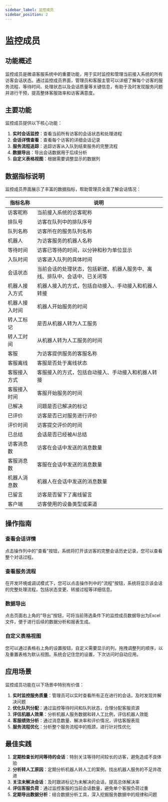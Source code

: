 ```yaml
---
sidebar_label: 监控成员
sidebar_position: 2
---
```


# 监控成员

## 功能概述

监控成员是微语客服系统中的重要功能，用于实时监控和管理当前接入系统的所有访客会话状态。通过监控成员界面，管理员和客服主管可以详细了解每个访客的服务流程、等待时间、处理状态以及会话质量等关键信息，有助于及时发现服务问题并进行干预，提高整体客服效率和访客满意度。

## 主要功能

监控成员提供以下核心功能：

1. **实时会话监控**：查看当前所有访客的会话状态和处理进程
2. **会话详情查看**：查看每个访客的详细会话记录
3. **服务流程追踪**：追踪访客从入队到结束服务的完整流程
4. **数据导出**：导出会话数据用于后续分析
5. **自定义表格视图**：根据需要调整显示的数据列

## 数据指标说明

监控成员界面展示了丰富的数据指标，帮助管理员全面了解会话情况：

| 指标名称 | 说明 |
| --- | --- |
| 访客昵称 | 当前接入系统的访客昵称 |
| 排队号 | 访客在队列中的排队序号 |
| 队列名称 | 访客所在的服务队列名称 |
| 机器人 | 为访客服务的机器人名称 |
| 等待时间 | 访客已等待的时间，以分钟和秒为单位显示 |
| 入队时间 | 访客进入队列的具体时间 |
| 会话状态 | 当前会话的处理状态，包括新建、机器人服务中、离线、排队中、会话中、已关闭等 |
| 机器人接入方式 | 机器人接入的方式，包括自动接入、手动接入和机器人转接 |
| 机器人接入时间 | 机器人开始服务的时间 |
| 转人工标记 | 是否从机器人转为人工服务 |
| 转人工时间 | 从机器人转为人工服务的时间 |
| 客服 | 为访客提供服务的客服名称 |
| 客服离线 | 客服是否处于离线状态 |
| 客服接入方式 | 客服接入的方式，包括自动接入、手动接入和机器人转接 |
| 客服接入时间 | 客服开始服务的时间 |
| 已解决 | 问题是否已解决的标记 |
| 已评价 | 访客是否已对服务进行评价 |
| 评价时间 | 访客提交评价的时间 |
| 已总结 | 会话是否已经被AI总结 |
| 访客消息数 | 访客在会话中发送的消息数量 |
| 客服消息数 | 客服在会话中发送的消息数量 |
| 机器人消息数 | 机器人在会话中发送的消息数量 |
| 已留言 | 访客是否留下了离线留言 |
| 客户端 | 访客使用的设备类型或渠道 |

## 操作指南

### 查看会话详情

点击操作列中的"查看"按钮，系统将打开该访客的完整会话历史记录，您可以查看整个对话过程。

### 查看服务流程

在开发环境或调试模式下，您可以点击操作列中的"流程"按钮，系统将显示该会话的完整处理流程，包括状态变更、转接过程等详细信息。

### 数据导出

点击页面右上角的"导出"按钮，可将当前筛选条件下的监控成员数据导出为Excel文件，便于进行后续的数据分析和报表生成。

### 自定义表格视图

您可以通过表格右上角的设置按钮，自定义需要显示的列，拖拽调整列的顺序，以及重置表格为默认视图。系统会记住您的设置，下次访问时自动应用。

## 应用场景

监控成员功能在以下场景中特别有价值：

1. **实时监控服务质量**：管理员可以实时查看所有正在进行的会话，及时发现并解决问题
2. **优化队列分配**：通过监控等待时间和队列状态，合理分配客服资源
3. **评估机器人效果**：分析机器人服务数据和转人工比例，评估机器人效能
4. **客服绩效分析**：通过消息数量、解决率和评价情况，评估客服表现
5. **服务流程优化**：分析整个服务流程中的瓶颈，进行针对性优化

## 最佳实践

1. **定期检查长时间等待的会话**：特别关注等待时间较长的访客，避免造成不良体验
2. **分析转人工原因**：定期分析机器人转人工的案例，找出机器人服务的不足并改进
3. **关注未解决会话**：及时跟进标记为未解决的会话，提高总体解决率
4. **评估客服负荷**：通过监控客服的当前会话数量，避免单个客服负荷过重
5. **定期导出数据分析**：结合数据分析工具，深入挖掘服务数据中的规律和问题

